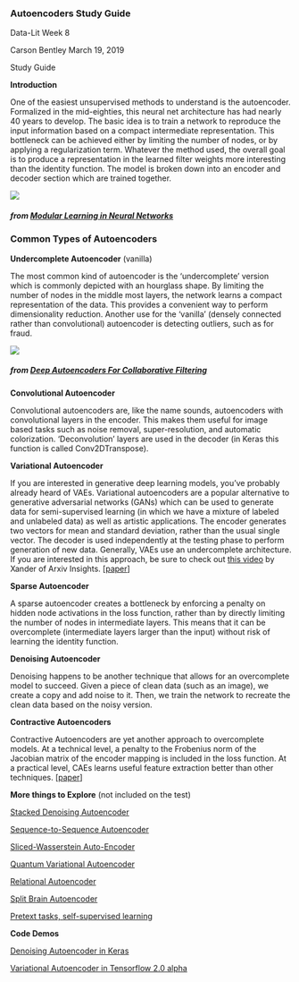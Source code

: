 ### Autoencoders Study Guide

Data-Lit Week 8

Carson Bentley       March 19, 2019

Study Guide
 

**Introduction**

One of the easiest unsupervised methods to understand is the autoencoder. Formalized in the mid-eighties, this neural net architecture has had nearly 40 years to develop. The basic idea is to train a network to reproduce the input information based on a compact intermediate representation. This bottleneck can be achieved either by limiting the number of nodes, or by applying a regularization term. Whatever the method used, the overall goal is to produce a representation in the learned filter weights more interesting than the identity function. The model is broken down into an encoder and decoder section which are trained together.

![](https://www.theschool.ai/wp-content/uploads/2019/03/autoencoder1.jpg)
##### from [Modular Learning in Neural Networks](https://www.aaai.org/Papers/AAAI/1987/AAAI87-050.pdf)
 

### Common Types of Autoencoders
 

**Undercomplete Autoencoder** (vanilla)

The most common kind of autoencoder is the ‘undercomplete’ version which is commonly depicted with an hourglass shape. By limiting the number of nodes in the middle most layers, the network learns a compact representation of the data. This provides a convenient way to perform dimensionality reduction. Another use for the ‘vanilla’ (densely connected rather than convolutional) autoencoder is detecting outliers, such as for fraud.

![](https://www.theschool.ai/wp-content/uploads/2019/03/autoencoder2-600x474.png)
##### from [Deep Autoencoders For Collaborative Filtering](https://towardsdatascience.com/deep-autoencoders-for-collaborative-filtering-6cf8d25bbf1d)

**Convolutional Autoencoder**

Convolutional autoencoders are, like the name sounds, autoencoders with convolutional layers in the encoder. This makes them useful for image based tasks such as noise removal, super-resolution, and automatic colorization. ‘Deconvolution’ layers are used in the decoder (in Keras this function is called Conv2DTranspose).

**Variational Autoencoder**

If you are interested in generative deep learning models, you’ve probably already heard of VAEs. Variational autoencoders are a popular alternative to generative adversarial networks (GANs) which can be used to generate data for semi-supervised learning (in which we have a mixture of labeled and unlabeled data) as well as artistic applications. The encoder generates two vectors for mean and standard deviation, rather than the usual single vector. The decoder is used independently at the testing phase to perform generation of new data. Generally, VAEs use an undercomplete architecture. If you are interested in this approach, be sure to check out [this video](https://www.youtube.com/watch?v=9zKuYvjFFS8) by Xander of Arxiv Insights. [[paper](https://arxiv.org/abs/1312.6114)] 

**Sparse Autoencoder**

A sparse autoencoder creates a bottleneck by enforcing a penalty on hidden node activations in the loss function, rather than by directly limiting the number of nodes in intermediate layers. This means that it can be overcomplete (intermediate layers larger than the input) without risk of learning the identity function.

**Denoising Autoencoder**

Denoising happens to be another technique that allows for an overcomplete model to succeed. Given a piece of clean data (such as an image), we create a copy and add noise to it. Then, we train the network to recreate the clean data based on the noisy version.

**Contractive Autoencoders**

Contractive Autoencoders are yet another approach to overcomplete models. At a technical level, a penalty to the Frobenius norm of the Jacobian matrix of the encoder mapping is included in the loss function. At a practical level, CAEs learns useful feature extraction better than other techniques. [[paper](http://www.icml-2011.org/papers/455_icmlpaper.pdf)]

**More things to Explore** (not included on the test)

[Stacked Denoising Autoencoder](http://www.jmlr.org/papers/volume11/vincent10a/vincent10a.pdf)

[Sequence-to-Sequence Autoencoder](https://machinelearningmastery.com/lstm-autoencoders/)

[Sliced-Wasserstein Auto-Encoder](https://arxiv.org/abs/1804.01947)

[Quantum Variational Autoencoder](https://arxiv.org/abs/1802.05779v2)

[Relational Autoencoder](https://arxiv.org/abs/1802.03145)

[Split Brain Autoencoder](https://arxiv.org/abs/1611.09842)

[Pretext tasks, self-supervised learning](https://arxiv.org/abs/1901.09005)

**Code Demos**

[Denoising Autoencoder in Keras](https://github.com/keras-team/keras/blob/master/examples/mnist_denoising_autoencoder.py)

[Variational Autoencoder in Tensorflow 2.0 alpha](https://www.tensorflow.org/alpha/tutorials/generative/cvae)